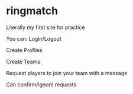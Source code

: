 # ringmatch
Literally my first site for practice


You can:
Login/Logout


Create Profiles

Create Teams

Request players to join your team with a message

Can confirm/ignore requests
